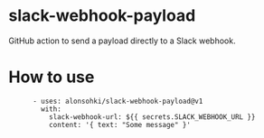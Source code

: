 # slack-webhook-payload
GitHub action to send a payload directly to a Slack webhook.

# How to use
```
      - uses: alonsohki/slack-webhook-payload@v1
        with:
          slack-webhook-url: ${{ secrets.SLACK_WEBHOOK_URL }}
          content: '{ text: "Some message" }'
```
